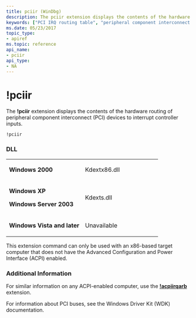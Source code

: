 ```yaml
---
title: pciir (WinDbg)
description: The pciir extension displays the contents of the hardware routing of peripheral component interconnect (PCI) devices to interrupt controller inputs.
keywords: ["PCI IRQ routing table", "peripheral component interconnect (PCI)", "pciir Windows Debugging"]
ms.date: 05/23/2017
topic_type:
- apiref
ms.topic: reference
api_name:
- pciir
api_type:
- NA
---
```


# !pciir


The **!pciir** extension displays the contents of the hardware routing of peripheral component interconnect (PCI) devices to interrupt controller inputs.

```dbgcmd
!pciir
```

### <span id="DLL"></span><span id="dll"></span>DLL

<table>
<colgroup>
<col width="50%" />
<col width="50%" />
</colgroup>
<tbody>
<tr class="odd">
<td align="left"><p><strong>Windows 2000</strong></p></td>
<td align="left"><p>Kdextx86.dll</p></td>
</tr>
<tr class="even">
<td align="left"><p><strong>Windows XP</strong></p>
<p><strong>Windows Server 2003</strong></p></td>
<td align="left"><p>Kdexts.dll</p></td>
</tr>
<tr class="odd">
<td align="left"><p><strong>Windows Vista and later</strong></p></td>
<td align="left"><p>Unavailable</p></td>
</tr>
</tbody>
</table>

 

This extension command can only be used with an x86-based target computer that does not have the Advanced Configuration and Power Interface (ACPI) enabled.

### <span id="Additional_Information"></span><span id="additional_information"></span><span id="ADDITIONAL_INFORMATION"></span>Additional Information

For similar information on any ACPI-enabled computer, use the [**!acpiirqarb**](-acpiirqarb.md) extension.

For information about PCI buses, see the Windows Driver Kit (WDK) documentation.

 

 





